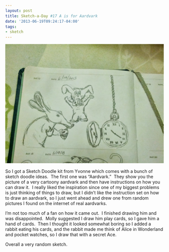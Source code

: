 ```yaml
---
layout: post
title: Sketch-a-Day #17 A is for Aardvark
date: '2013-06-19T09:24:17-04:00'
tags:
- sketch
---
```

![](/images/sketches/sad17-a-is-for-aardvark.jpg)

So I got a Sketch Doodle kit from Yvonne which comes with a bunch of sketch doodle ideas.  The first one was “Aardvark.”  They show you the picture of a very cartoony aardvark and then have instructions on how you can draw it.  I really liked the inspiration since one of my biggest problems is just thinking of things to draw, but I didn’t like the instruction set on how to draw an aardvark, so I just went ahead and drew one from random pictures I found on the internet of real aardvarks.

I’m not too much of a fan on how it came out.  I finished drawing him and was disappointed.  Molly suggested I draw him play cards, so I gave him a hand of cards.  Then I thought it looked somewhat boring so I added a rabbit eating his cards, and the rabbit made me think of Alice in Wonderland and pocket watches, so I draw that with a secret Ace.

Overall a very random sketch.
